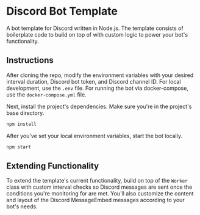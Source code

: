 # Discord Bot Template

A bot template for Discord written in Node.js. The template consists of boilerplate code to build on top of with custom logic to power your bot's functionality.

## Instructions

After cloning the repo, modify the environment variables with your desired interval duration, Discord bot token, and Discord channel ID. For local development, use the `.env` file. For running the bot via docker-compose, use the `docker-compose.yml` file.

Next, install the project's dependencies. Make sure you're in the project's base directory.
```bash
npm install
```

After you've set your local environment variables, start the bot locally.
```bash
npm start
```

## Extending Functionality
To extend the template's current functionality, build on top of the `Worker` class with custom interval checks so Discord messages are sent once the conditions you're monitoring for are met. You'll also customize the content and layout of the Discord MessageEmbed messages according to your bot's needs.
